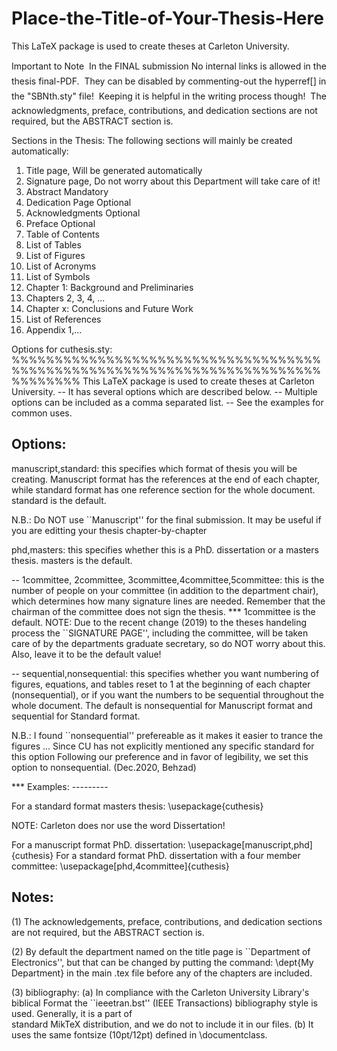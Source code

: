# Place-the-Title-of-Your-Thesis-Here

This LaTeX package is used to create theses at Carleton University.

Important to Note
 In the FINAL submission No internal links is allowed in the thesis final-PDF.
 They can be disabled by commenting-out the hyperref[] in the "SBNth.sty" file!
 Keeping it is helpful in the writing process though!
 The acknowledgments, preface, contributions, and dedication sections are not required, but the ABSTRACT section is.


Sections in the Thesis:
The following sections will mainly be created automatically:
1) Title page, Will be generated automatically
2) Signature page, Do not worry about this Department will take care of it!
3) Abstract Mandatory
4) Dedication Page Optional
5) Acknowledgments Optional
6) Preface Optional
7) Table of Contents
8) List of Tables
9) List of Figures
10) List of Acronyms
11) List of Symbols
12) Chapter 1: Background and Preliminaries
23) Chapters 2, 3, 4, ...
24) Chapter x: Conclusions and Future Work
25) List of References
26) Appendix 1,...



Options for cuthesis.sty:
%%%%%%%%%%%%%%%%%%%%%%%%%%%%%%%%%%%%%%%%%%%%%%%%%%%%%%%%%%%%%%%%%%%%%%%%%%%%%%%%
This LaTeX package is used to create theses at Carleton University.
-- It has several options which are described below.
-- Multiple options can be included as a comma separated list.
-- See the examples for common uses.

Options:
-------
manuscript,standard: this specifies which format of thesis you will be creating. Manuscript format has the references at the end of each chapter, while standard format has one reference section for the whole document. standard is the default.

N.B.: Do NOT use ``Manuscript'' for the final submission. It may be useful if you are editting your thesis chapter-by-chapter

phd,masters: this specifies whether this is a PhD. dissertation or a masters thesis. masters is the default.

-- 1committee, 2committee, 3committee,4committee,5committee: 
this is the number of people on your committee (in addition to the department chair), which determines how many signature lines are needed. Remember that the chairman of the committee does not sign the thesis.
*** 1committee is the default.
NOTE: Due to the recent change (2019) to the theses handeling process the ``SIGNATURE PAGE'', including the committee, will be taken care of by the departments graduate secretary, so do NOT worry about this. Also, leave it to be the default value!

-- sequential,nonsequential: 
this specifies whether you want numbering of figures, equations, and tables reset to 1 at the beginning of each chapter (nonsequential), or if you want the numbers to be sequential throughout the whole document. The default is nonsequential for Manuscript format and sequential for Standard format.

N.B.: I found ``nonsequential'' prefereable as it makes it easier to trance the figures ... Since CU has not explicitly mentioned any specific standard for this option Following our preference and in favor of legibility, we set this option to nonsequential. (Dec.2020, Behzad)

*** Examples:
    ---------

For a standard format masters thesis:  \usepackage{cuthesis}

NOTE: Carleton does nor use the word Dissertation!

For a manuscript format PhD. dissertation: \usepackage[manuscript,phd]{cuthesis}
For a standard format PhD. dissertation with a four member committee: \usepackage[phd,4committee]{cuthesis}

  Notes:
  ------
(1) The acknowledgements, preface, contributions, and dedication sections are not required, but the ABSTRACT section is.

(2) By default the department named on the title page is ``Department of Electronics'', but that can be changed by putting the command: \dept{My Department} in the main .tex file before any of the chapters are included.

(3) bibliography:
   (a) In compliance with the Carleton University Library's biblical Format the ``ieeetran.bst'' (IEEE Transactions) bibliography style is used. Generally, it is a part of    
       standard MikTeX distribution, and we do not to include it in our files.
   (b) It uses the same fontsize (10pt/12pt) defined in \documentclass[]().
